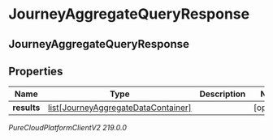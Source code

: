 # JourneyAggregateQueryResponse

## JourneyAggregateQueryResponse

## Properties

|Name | Type | Description | Notes|
|------------ | ------------- | ------------- | -------------|
| **results** | [list[JourneyAggregateDataContainer]](JourneyAggregateDataContainer) |  | [optional] |



_PureCloudPlatformClientV2 219.0.0_
